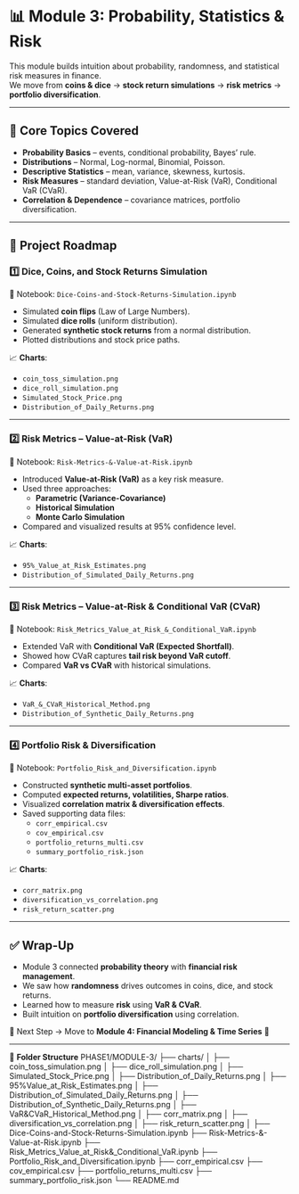 # 📊 Module 3: Probability, Statistics & Risk  

This module builds intuition about probability, randomness, and statistical risk measures in finance.  
We move from **coins & dice** → **stock return simulations** → **risk metrics** → **portfolio diversification**.  

---

## 🔹 Core Topics Covered
- **Probability Basics** – events, conditional probability, Bayes’ rule.  
- **Distributions** – Normal, Log-normal, Binomial, Poisson.  
- **Descriptive Statistics** – mean, variance, skewness, kurtosis.  
- **Risk Measures** – standard deviation, Value-at-Risk (VaR), Conditional VaR (CVaR).  
- **Correlation & Dependence** – covariance matrices, portfolio diversification.  

---

## 📂 Project Roadmap  

### 1️⃣ Dice, Coins, and Stock Returns Simulation  
📓 Notebook: `Dice-Coins-and-Stock-Returns-Simulation.ipynb`  

- Simulated **coin flips** (Law of Large Numbers).  
- Simulated **dice rolls** (uniform distribution).  
- Generated **synthetic stock returns** from a normal distribution.  
- Plotted distributions and stock price paths.  

📈 **Charts**:  
- `coin_toss_simulation.png`  
- `dice_roll_simulation.png`  
- `Simulated_Stock_Price.png`  
- `Distribution_of_Daily_Returns.png`  

---

### 2️⃣ Risk Metrics – Value-at-Risk (VaR)  
📓 Notebook: `Risk-Metrics-&-Value-at-Risk.ipynb`  

- Introduced **Value-at-Risk (VaR)** as a key risk measure.  
- Used three approaches:  
  - **Parametric (Variance-Covariance)**  
  - **Historical Simulation**  
  - **Monte Carlo Simulation**  
- Compared and visualized results at 95% confidence level.  

📈 **Charts**:  
- `95%_Value_at_Risk_Estimates.png`  
- `Distribution_of_Simulated_Daily_Returns.png`  

---

### 3️⃣ Risk Metrics – Value-at-Risk & Conditional VaR (CVaR)  
📓 Notebook: `Risk_Metrics_Value_at_Risk_&_Conditional_VaR.ipynb`  

- Extended VaR with **Conditional VaR (Expected Shortfall)**.  
- Showed how CVaR captures **tail risk beyond VaR cutoff**.  
- Compared **VaR vs CVaR** with historical simulations.  

📈 **Charts**:  
- `VaR_&_CVaR_Historical_Method.png`  
- `Distribution_of_Synthetic_Daily_Returns.png`  

---

### 4️⃣ Portfolio Risk & Diversification  
📓 Notebook: `Portfolio_Risk_and_Diversification.ipynb`  

- Constructed **synthetic multi-asset portfolios**.  
- Computed **expected returns, volatilities, Sharpe ratios**.  
- Visualized **correlation matrix & diversification effects**.  
- Saved supporting data files:  
  - `corr_empirical.csv`  
  - `cov_empirical.csv`  
  - `portfolio_returns_multi.csv`  
  - `summary_portfolio_risk.json`  

📈 **Charts**:  
- `corr_matrix.png`  
- `diversification_vs_correlation.png`  
- `risk_return_scatter.png`  

---

## ✅ Wrap-Up
- Module 3 connected **probability theory** with **financial risk management**.  
- We saw how **randomness** drives outcomes in coins, dice, and stock returns.  
- Learned how to measure **risk** using **VaR & CVaR**.  
- Built intuition on **portfolio diversification** using correlation.  

📌 Next Step → Move to **Module 4: Financial Modeling & Time Series** 🚀  

---

📂 **Folder Structure**
PHASE1/MODULE-3/
├── charts/
│ ├── coin_toss_simulation.png
│ ├── dice_roll_simulation.png
│ ├── Simulated_Stock_Price.png
│ ├── Distribution_of_Daily_Returns.png
│ ├── 95%Value_at_Risk_Estimates.png
│ ├── Distribution_of_Simulated_Daily_Returns.png
│ ├── Distribution_of_Synthetic_Daily_Returns.png
│ ├── VaR&CVaR_Historical_Method.png
│ ├── corr_matrix.png
│ ├── diversification_vs_correlation.png
│ ├── risk_return_scatter.png
│
├── Dice-Coins-and-Stock-Returns-Simulation.ipynb
├── Risk-Metrics-&-Value-at-Risk.ipynb
├── Risk_Metrics_Value_at_Risk&_Conditional_VaR.ipynb
├── Portfolio_Risk_and_Diversification.ipynb
├── corr_empirical.csv
├── cov_empirical.csv
├── portfolio_returns_multi.csv
├── summary_portfolio_risk.json
└── README.md

